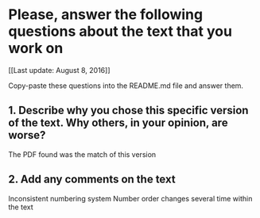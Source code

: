 # Please, answer the following questions about the text that you work on

[[Last update: August 8, 2016]]

Copy-paste these questions into the README.md file and answer them.

## 1. Describe why you chose this specific version of the text. Why others, in your opinion, are worse?

The PDF found was the match of this version

## 2. Add any comments on the text

Inconsistent numbering system
Number order changes several time within the text
